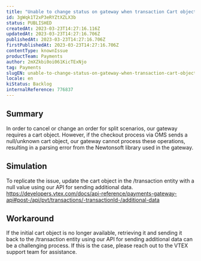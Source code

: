 ```yaml
---
title: "Unable to change status on gateway when transaction Cart object in /transaction is 'unknown'."
id: 3gWqk1T2xP3eRYZtXZLX3b
status: PUBLISHED
createdAt: 2023-03-23T14:27:16.116Z
updatedAt: 2023-03-23T14:27:16.706Z
publishedAt: 2023-03-23T14:27:16.706Z
firstPublishedAt: 2023-03-23T14:27:16.706Z
contentType: knownIssue
productTeam: Payments
author: 2mXZkbi0oi061KicTExNjo
tag: Payments
slugEN: unable-to-change-status-on-gateway-when-transaction-cart-object-in-transaction-is-unknown
locale: en
kiStatus: Backlog
internalReference: 776837
---
```


## Summary


In order to cancel or change an order for split scenarios, our gateway requires a cart object. However, if the checkout process via OMS sends a null/unknown cart object, our gateway cannot process these operations, resulting in a parsing error from the Newtonsoft library used in the gateway.


##

## Simulation


To replicate the issue, update the cart object in the /transaction entity with a null value using our API for sending additional data.
https://developers.vtex.com/docs/api-reference/payments-gateway-api#post-/api/pvt/transactions/-transactionId-/additional-data


##

## Workaround


If the initial cart object is no longer available, retrieving it and sending it back to the /transaction entity using our API for sending additional data can be a challenging process. If this is the case, please reach out to the VTEX support team for assistance.





